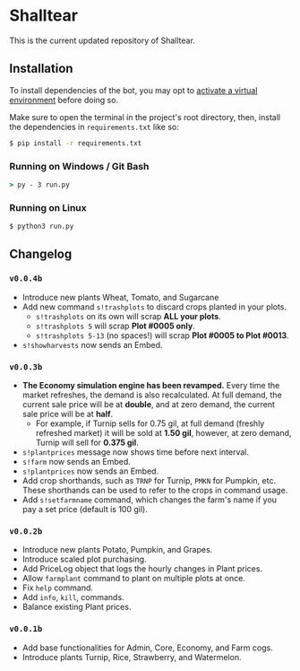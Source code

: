 # Shalltear
This is the current updated repository of Shalltear.

## Installation
To install dependencies of the bot, you may opt to [activate a virtual environment](https://packaging.python.org/guides/installing-using-pip-and-virtual-environments/) before doing so.

Make sure to open the terminal in the project's root directory, then, install the dependencies in `requirements.txt` like so:

```bash
$ pip install -r requirements.txt
```

### Running on Windows / Git Bash

```cmd
> py - 3 run.py
```

### Running on Linux

```bash
$ python3 run.py
```

## Changelog
### `v0.0.4b`
- Introduce new plants Wheat, Tomato, and Sugarcane
- Add new command `s!trashplots` to discard crops planted in your plots.
    - `s!trashplots` on its own will scrap **ALL your plots**.
    - `s!trashplots 5` will scrap **Plot #0005 only**.
    - `s!trashplots 5-13` (no spaces!) will scrap **Plot #0005 to Plot #0013**.
- `s!showharvests` now sends an Embed.
### `v0.0.3b`
- **The Economy simulation engine has been revamped.** Every time the market refreshes, the demand is also recalculated. At full demand, the current sale price will be at **double**, and at zero demand, the current sale price will be at **half**.
    - For example, if Turnip sells for 0.75 gil, at full demand (freshly refreshed market) it will be sold at **1.50 gil**, however, at zero demand, Turnip will sell for **0.375 gil**.
- `s!plantprices` message now shows time before next interval.
- `s!farm` now sends an Embed.
- `s!plantprices` now sends an Embed.
- Add crop shorthands, such as `TRNP` for Turnip, `PMKN` for Pumpkin, etc. These shorthands can be used to refer to the crops in command usage.
- Add `s!setfarmname` command, which changes the farm's name if you pay a set price (default is 100 gil).
### `v0.0.2b`
- Introduce new plants Potato, Pumpkin, and Grapes.
- Introduce scaled plot purchasing.
- Add PriceLog object that logs the hourly changes in Plant prices.
- Allow `farmplant` command to plant on multiple plots at once.
- Fix `help` command.
- Add `info`, `kill`, commands.
- Balance existing Plant prices.
### `v0.0.1b`
- Add base functionalities for Admin, Core, Economy, and Farm cogs.
- Introduce plants Turnip, Rice, Strawberry, and Watermelon.